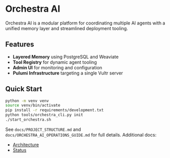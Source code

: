 # Orchestra AI

Orchestra AI is a modular platform for coordinating multiple AI agents with a unified memory layer and streamlined deployment tooling.

## Features
- **Layered Memory** using PostgreSQL and Weaviate
- **Tool Registry** for dynamic agent tooling
- **Admin UI** for monitoring and configuration
- **Pulumi Infrastructure** targeting a single Vultr server

## Quick Start
```bash
python -m venv venv
source venv/bin/activate
pip install -r requirements/development.txt
python tools/orchestra_cli.py init
./start_orchestra.sh
```

See `docs/PROJECT_STRUCTURE.md` and `docs/ORCHESTRA_AI_OPERATIONS_GUIDE.md` for full details.
Additional docs:
- [Architecture](docs/ARCHITECTURE.md)
- [Status](docs/STATUS.md)

